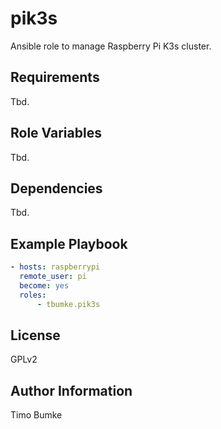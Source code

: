 pik3s
=========

Ansible role to manage Raspberry Pi K3s cluster.

Requirements
------------

Tbd.

Role Variables
--------------

Tbd.

Dependencies
------------

Tbd.

Example Playbook
----------------

``` yaml
- hosts: raspberrypi
  remote_user: pi
  become: yes
  roles:
      - tbumke.pik3s
```

License
-------

GPLv2

Author Information
------------------

Timo Bumke
